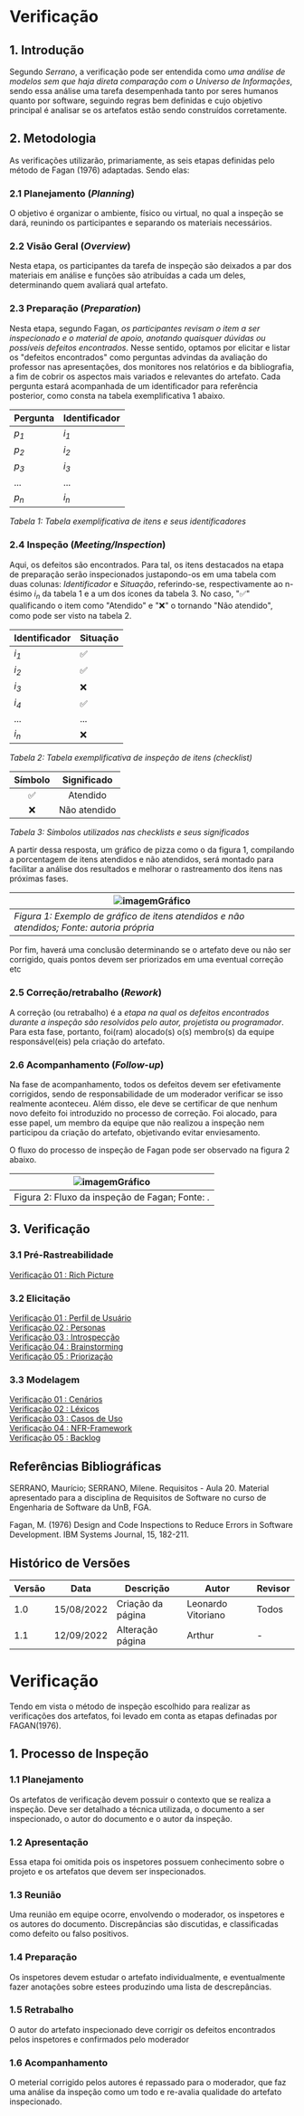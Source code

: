 # Verificação

## 1. Introdução

Segundo _Serrano_, a verificação pode ser entendida como _uma análise de modelos sem que haja direta comparação com o Universo de Informações_, sendo essa análise uma tarefa desempenhada tanto por seres humanos quanto por software, seguindo regras bem definidas e cujo objetivo principal é analisar se os artefatos estão sendo construídos corretamente.

## 2. Metodologia

As verificações utilizarão, primariamente, as seis etapas definidas pelo método de Fagan (1976) adaptadas. Sendo elas:

### 2.1 Planejamento (*Planning*)

O objetivo é organizar o ambiente, físico ou virtual, no qual a inspeção se dará, reunindo os participantes e separando os materiais necessários.

### 2.2 Visão Geral (*Overview*)

Nesta etapa, os participantes da tarefa de inspeção são deixados a par dos materiais em análise e funções são atribuídas a cada um deles, determinando quem avaliará qual artefato.

### 2.3 Preparação (*Preparation*)

Nesta etapa, segundo Fagan, *os participantes revisam o item a ser inspecionado e o material de apoio, anotando quaisquer dúvidas ou possíveis defeitos encontrados.*
Nesse sentido, optamos por elicitar e listar os "defeitos encontrados" como perguntas advindas da avaliação do professor nas apresentações, dos monitores nos relatórios e da bibliografia, a fim de cobrir os aspectos mais variados e relevantes do artefato.
Cada pergunta estará acompanhada de um identificador para referência posterior, como consta na tabela exemplificativa 1 abaixo.

| Pergunta        | Identificador   |
|-----------------|-----------------|
| _p<sub>1</sub>_ | _i<sub>1</sub>_ |
| _p<sub>2</sub>_ | _i<sub>2</sub>_ |
| _p<sub>3</sub>_ | _i<sub>3</sub>_ |
| ...             | ...             |
| _p<sub>n</sub>_ | _i<sub>n</sub>_ |

_Tabela 1: Tabela exemplificativa de itens e seus identificadores_

### 2.4 Inspeção (*Meeting/Inspection*)

Aqui, os defeitos são encontrados. Para tal, os itens destacados na etapa de preparação serão inspecionados justapondo-os em uma tabela com duas colunas: _Identificador_ e _Situação_, referindo-se, respectivamente ao n-ésimo _i<sub>n</sub>_ da tabela 1
e a um dos ícones da tabela 3. No caso, "✅" qualificando o item como "Atendido" e "❌" o tornando "Não atendido", como pode ser visto na tabela 2.

| Identificador   | Situação  |
|-----------------|-----------|
| _i<sub>1</sub>_ | ✅         |
| _i<sub>2</sub>_ | ✅         |
| _i<sub>3</sub>_ | ❌         |
| _i<sub>4</sub>_ | ✅         |
| ...             | ...       |
| _i<sub>n</sub>_ | ❌         |

_Tabela 2: Tabela exemplificativa de inspeção de itens (checklist)_

| Símbolo   | Significado   |
|:---------:|:-------------:|
|     ✅     |   Atendido    |
|     ❌     | Não atendido  |

_Tabela 3: Símbolos utilizados nas checklists e seus significados_

A partir dessa resposta, um gráfico de pizza como o da figura 1, compilando a porcentagem de itens atendidos e
não atendidos, será montado para facilitar a análise dos resultados e melhorar o rastreamento dos itens
nas próximas fases.

| ![imagemGráfico](../_media/grafico_principiosgerais.png)                                      |
|-------------------------------------------------------------------------------------------|
| _Figura 1: Exemplo de gráfico de itens atendidos e não atendidos; Fonte: autoria própria_ |

Por fim, haverá uma conclusão determinando se o artefato deve ou não ser corrigido, quais pontos devem ser priorizados em uma eventual correção etc

### 2.5 Correção/retrabalho (*Rework*)

A correção (ou retrabalho) é a *etapa na qual os defeitos encontrados durante a inspeção são resolvidos pelo autor, projetista ou programador*.
Para esta fase, portanto, foi(ram) alocado(s) o(s) membro(s) da equipe responsável(eis) pela criação do artefato.

### 2.6 Acompanhamento (*Follow-up*)

Na fase de acompanhamento, todos os defeitos devem ser efetivamente corrigidos, sendo de responsabilidade de um
moderador verificar se isso realmente aconteceu. Além disso, ele deve se certificar de que nenhum novo defeito foi introduzido no processo de correção.
Foi alocado, para esse papel, um membro da equipe que não realizou a inspeção nem participou da criação do artefato, objetivando evitar enviesamento.

O fluxo do processo de inspeção de Fagan pode ser observado na figura 2 abaixo.

| ![imagemGráfico](../_media/verificacao_inspecao_fagan.jpeg) |
|-------------------------------------------------------------|
| Figura 2: Fluxo da inspeção de Fagan; Fonte: .              |

## 3. Verificação

### 3.1 Pré-Rastreabilidade

[Verificação 01 : Rich Picture](analise/verificacoes/verif_richPicture.md)<br>

### 3.2 Elicitação

[Verificação 01 : Perfil de Usuário](analise/verificacoes/verificacao_perfil_de_usuario.md)<br>
[Verificação 02 : Personas](analise/verificacoes/verificacao_personas.md)<br>
[Verificação 03 : Introspecção](analise/verificacoes/verificacao_introspeccao)<br>
[Verificação 04 : Brainstorming](analise/verificacoes/verificacao_brainstorming.md)<br>
[Verificação 05 : Priorização](analise/verificacoes/verificacao_priorizacao)<br>


### 3.3 Modelagem

[Verificação 01 : Cenários](analise/verificacoes/verif_cenarios.md)<br>
[Verificação 02 : Léxicos](analise/verificacoes/verificacao_lexicos)<br>
[Verificação 03 : Casos de Uso](analise/verificacoes/verif_casosUso.md)<br>
[Verificação 04 : NFR-Framework](analise/verificacoes/verificação_nfr_framework.md)<br>
[Verificação 05 : Backlog](analise/verificacoes/verificacao_backlog.md)<br>

## Referências Bibliográficas

SERRANO, Maurício; SERRANO, Milene. Requisitos - Aula 20. Material apresentado para a disciplina de Requisitos de Software no curso de Engenharia de Software da UnB, FGA.

Fagan, M. (1976) Design and Code Inspections to Reduce Errors in Software Development. IBM Systems Journal, 15, 182-211.

## Histórico de Versões

| Versão   | Data       | Descrição         | Autor              | Revisor  |
|----------|------------|-------------------|--------------------|----------|
| 1.0      | 15/08/2022 | Criação da página | Leonardo Vitoriano | Todos    |
| 1.1      | 12/09/2022 | Alteração página |Arthur | -    |






# Verificação

Tendo em vista o método de inspeção escolhido para realizar as verificações dos artefatos,
foi levado em conta as etapas definadas por FAGAN(1976).
## 1. Processo de Inspeção

### 1.1 Planejamento

Os artefatos de verificação devem possuir o contexto que se realiza a inspeção. Deve
ser detalhado a técnica utilizada, o documento a ser inspecionado, o autor do documento e 
o autor da inspeção.

### 1.2 Apresentação

Essa etapa foi omitida pois os inspetores possuem conhecimento sobre o projeto e os artefatos que devem
ser inspecionados.

### 1.3 Reunião

Uma reunião em equipe ocorre, envolvendo o moderador, os inspetores e os autores do documento. Discrepâncias são discutidas, e classificadas como defeito ou falso positivos.

### 1.4 Preparação

Os inspetores devem estudar o artefato individualmente, e eventualmente fazer anotações sobre estees produzindo
uma lista de descrepâncias.

### 1.5 Retrabalho

O autor do artefato inspecionado deve corrigir os defeitos encontrados pelos inspetores e confirmados pelo moderador

### 1.6 Acompanhamento

O meterial corrigido pelos autores é repassado para o moderador, que faz uma análise da inspeção como um todo e re-avalia
qualidade do artefato inspecionado.





